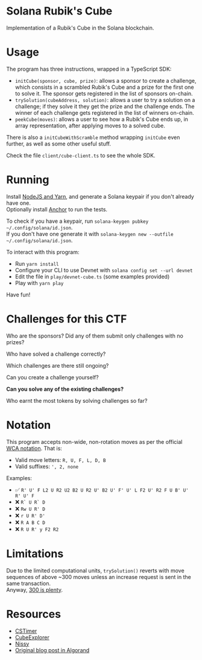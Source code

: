 # Solana Rubik's Cube

Implementation of a Rubik's Cube in the Solana blockchain.

# Usage

The program has three instructions, wrapped in a TypeScript SDK:

-   `initCube(sponsor, cube, prize)`: allows a sponsor to create a challenge, which consists in a scrambled Rubik's Cube and a prize for the first one to solve it. The sponsor gets registered in the list of sponsors on-chain.
-   `trySolution(cubeAddress, solution)`: allows a user to try a solution on a challenge; if they solve it they get the prize and the challenge ends. The winner of each challenge gets registered in the list of winners on-chain.
-   `peekCube(moves)`: allows a user to see how a Rubik's Cube ends up, in array representation, after applying moves to a solved cube.

There is also a `initCubeWithScramble` method wrapping `initCube` even further, as well as some other useful stuff.

Check the file `client/cube-client.ts` to see the whole SDK.

# Running

Install [NodeJS and Yarn](https://classic.yarnpkg.com/lang/en/docs/install), and generate a Solana keypair if you don't already have one.  
Optionally install [Anchor](https://book.anchor-lang.com/getting_started/installation.html) to run the tests.

To check if you have a keypair, run `solana-keygen pubkey ~/.config/solana/id.json`.  
If you don't have one generate it with `solana-keygen new --outfile ~/.config/solana/id.json`.

To interact with this program:

-   Run `yarn install`
-   Configure your CLI to use Devnet with `solana config set --url devnet`
-   Edit the file in `play/devnet-cube.ts` (some examples provided)
-   Play with `yarn play`

Have fun!

# Challenges for this CTF

Who are the sponsors? Did any of them submit only challenges with no prizes?

Who have solved a challenge correctly?

Which challenges are there still ongoing?

Can you create a challenge yourself?

**Can you solve any of the existing challenges?**

Who earnt the most tokens by solving challenges so far?

# Notation

This program accepts non-wide, non-rotation moves as per the official [WCA notation](https://www.worldcubeassociation.org/regulations/#article-12-notation).
That is:

-   Valid move letters: `R, U, F, L, D, B`
-   Valid suffixes: `', 2, none`

Examples:

-   :white_check_mark: `R' U' F L2 U R2 U2 B2 U R2 U' B2 U' F' U' L F2 U' R2 F U B' U' R' U' F`
-   :x: `` R` U R` D ``
-   :x: `Rw U R' D`
-   :x: `r U R' D'`
-   :x: `R A B C D`
-   :x: `R U R' y F2 R2`

# Limitations

Due to the limited computational units, `trySolution()` reverts with move sequences of above ~300 moves unless an increase request is sent in the same transaction.  
Anyway, [300 is plenty](https://cube20.org/).

# Resources

-   [CSTimer](https://cstimer.net/)
-   [CubeExplorer](http://kociemba.org/cube.htm)
-   [Nissy](https://nissy.tronto.net/)
-   [Original blog post in Algorand](https://blog.coinfabrik.com/blockchain/how-to-model-a-rubiks-cube-in-algorands-teal/)
